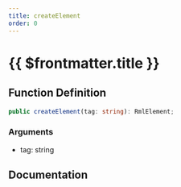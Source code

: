 ```yaml
---
title: createElement
order: 0
---
```


# {{ $frontmatter.title }}

## Function Definition

```ts
public createElement(tag: string): RmlElement;
```

### Arguments

* tag: string

## Documentation

<!--@include: ./parts/createElement.md-->
